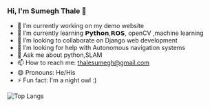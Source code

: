 ### Hi, I'm Sumegh Thale 👋


- 🔭 I’m currently working on my demo website
- 🌱 I’m currently learning 𝗣𝘆𝘁𝗵𝗼𝗻,𝗥𝗢𝗦, openCV ,machine learning
- 👯 I’m looking to collaborate on Django web development
- 🤔 I’m looking for help with Autonomous navigation systems
- 💬 Ask me about python,SLAM
- 📫 How to reach me: thalesumegh@gmail.com
- 😄 Pronouns: He/His
- ⚡ Fun fact: I'm a night owl :)

![Top Langs](https://github-readme-stats.vercel.app/api/top-langs/?username=sumegh26&theme=nightowl&layout=compact)
